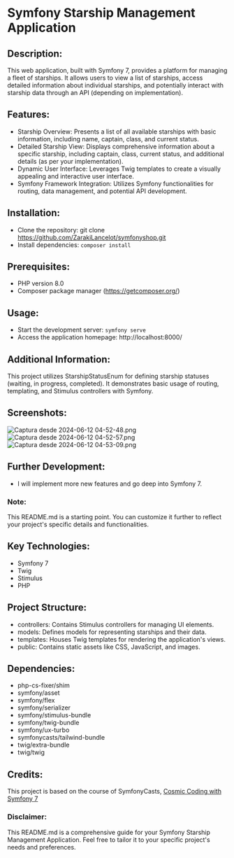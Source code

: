 # Symfony Starship Management Application

## Description:

This web application, built with Symfony 7, provides a platform for managing a fleet of starships. It allows users to view a list of starships, access detailed information about individual starships, and potentially interact with starship data through an API (depending on implementation).

## Features:
- Starship Overview: Presents a list of all available starships with basic information, including name, captain, class, and current status.
- Detailed Starship View: Displays comprehensive information about a specific starship, including captain, class, current status, and additional details (as per your implementation).
- Dynamic User Interface: Leverages Twig templates to create a visually appealing and interactive user interface.
- Symfony Framework Integration: Utilizes Symfony functionalities for routing, data management, and potential API development.

## Installation:
- Clone the repository: git clone https://github.com/ZarakiLancelot/symfonyshop.git
- Install dependencies: `composer install`

## Prerequisites:
- PHP version 8.0
- Composer package manager (https://getcomposer.org/)

## Usage:
- Start the development server: `symfony serve`
- Access the application homepage: http://localhost:8000/

## Additional Information:

This project utilizes StarshipStatusEnum for defining starship statuses (waiting, in progress, completed).
It demonstrates basic usage of routing, templating, and Stimulus controllers with Symfony.

## Screenshots:
![Captura desde 2024-06-12 04-52-48.png](..%2F..%2F..%2F..%2FIm%C3%A1genes%2FCapturas%20de%20pantalla%2FCaptura%20desde%202024-06-12%2004-52-48.png)
![Captura desde 2024-06-12 04-52-57.png](..%2F..%2F..%2F..%2FIm%C3%A1genes%2FCapturas%20de%20pantalla%2FCaptura%20desde%202024-06-12%2004-52-57.png)
![Captura desde 2024-06-12 04-53-09.png](..%2F..%2F..%2F..%2FIm%C3%A1genes%2FCapturas%20de%20pantalla%2FCaptura%20desde%202024-06-12%2004-53-09.png)

## Further Development:
- I will implement more new features and go deep into Symfony 7.

### Note:
This README.md is a starting point. You can customize it further to reflect your project's specific details and functionalities.

## Key Technologies:
- Symfony 7
- Twig
- Stimulus
- PHP

## Project Structure:
- controllers: Contains Stimulus controllers for managing UI elements.
- models: Defines models for representing starships and their data.
- templates: Houses Twig templates for rendering the application's views.
- public: Contains static assets like CSS, JavaScript, and images.


## Dependencies:
- php-cs-fixer/shim
- symfony/asset
- symfony/flex
- symfony/serializer
- symfony/stimulus-bundle
- symfony/twig-bundle
- symfony/ux-turbo
- symfonycasts/tailwind-bundle
- twig/extra-bundle
- twig/twig

## Credits:
This project is based on the course of SymfonyCasts, [Cosmic Coding with Symfony 7](https://symfonycasts.com/screencast/symfony7)

### Disclaimer:
This README.md is a comprehensive guide for your Symfony Starship Management Application. Feel free to tailor it to your specific project's needs and preferences.
